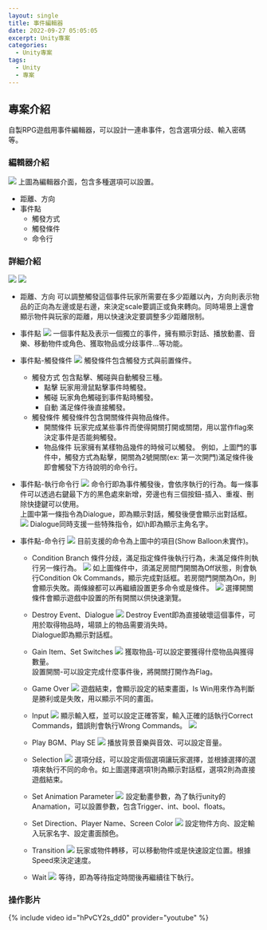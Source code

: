 ```yaml
---
layout: single
title: 事件編輯器
date: 2022-09-27 05:05:05
excerpt: Unity專案
categories:
  - Unity專案
tags:
  - Unity
  - 專案
---
```


## 專案介紹

自製RPG遊戲用事件編輯器，可以設計一連串事件，包含選項分歧、輸入密碼等。

### 編輯器介紹
![](/assets/imgs/Unity/EventEditor/Editor.jpg)
上圖為編輯器介面，包含多種選項可以設置。
* 距離、方向
* 事件點
    * 觸發方式
    * 觸發條件
    * 命令行

### 詳細介紹
![](/assets/imgs/Unity/EventEditor/DisDir.jpg)
![](/assets/imgs/Unity/EventEditor/DisHint.jpg)
* 距離、方向
可以調整觸發這個事件玩家所需要在多少距離以內，方向則表示物品的正向為左邊或是右邊，來決定scale要調正或負來轉向。同時場景上還會顯示物件與玩家的距離，用以快速決定要調整多少距離限制。

* 事件點
![](/assets/imgs/Unity/EventEditor/EventPoint.jpg)
一個事件點及表示一個獨立的事件，擁有顯示對話、播放動畫、音樂、移動物件或角色、獲取物品或分歧事件...等功能。  
* 事件點-觸發條件
![](/assets/imgs/Unity/EventEditor/Condition.png)
觸發條件包含觸發方式與前置條件。
    * 觸發方式
    包含點擊、觸碰與自動觸發三種。
        * 點擊
        玩家用滑鼠點擊事件時觸發。
        * 觸碰
        玩家角色觸碰到事件點時觸發。
        * 自動
        滿足條件後直接觸發。
    * 觸發條件
    觸發條件包含開關條件與物品條件。
        * 開關條件
        玩家完成某些事件而使得開關打開或關閉，用以當作flag來決定事件是否能夠觸發。
        * 物品條件
        玩家擁有某樣物品幾件的時候可以觸發。
例如，上圖門的事件中，觸發方式為點擊，開關為2號開關(ex: 第一次開門)滿足條件後即會觸發下方待說明的命令行。
* 事件點-執行命令行
![](/assets/imgs/Unity/EventEditor/Command.jpg)
命令行即為事件觸發後，會依序執行的行為。每一條事件可以透過右鍵最下方的黑色處來新增，旁邊也有三個按鈕-插入、重複、刪除快捷鍵可以使用。  
上圖中第一條指令為Dialogue，即為顯示對話，觸發後便會顯示出對話框。
![](/assets/imgs/Unity/EventEditor/Dialogue.jpg)
Dialogue同時支援一些特殊指令，如\h即為顯示主角名字。
* 事件點-命令行
![](/assets/imgs/Unity/EventEditor/NewCommand.png)
目前支援的命令為上圖中的項目(Show Balloon未實作)。
    * Condition Branch
    條件分歧，滿足指定條件後執行行為，未滿足條件則執行另一條行為。
    ![](/assets/imgs/Unity/EventEditor/Branch.jpg)
    如上圖條件中，須滿足房間門開關為Off狀態，則會執行Condition Ok Commands，顯示完成對話框。若房間門開關為On，則會顯示失敗。兩條線都可以再繼續設置更多命令或是條件。
    ![](/assets/imgs/Unity/EventEditor/BranchSwitches.png)
    選擇開關條件會顯示遊戲中設置的所有開關以供快速瀏覽。

    * Destroy Event、Dialogue
    ![](/assets/imgs/Unity/EventEditor/DesDia.jpg)
    Destroy Event即為直接破壞這個事件，可用於取得物品時，場頸上的物品需要消失時。  
    Dialogue即為顯示對話框。

    * Gain Item、Set Switches
    ![](/assets/imgs/Unity/EventEditor/ItemSwitches.jpg)
    獲取物品-可以設定要獲得什麼物品與獲得數量。  
    設置開關-可以設定完成什麼事件後，將開關打開作為Flag。
    * Game Over
    ![](/assets/imgs/Unity/EventEditor/GameOver.jpg)
    遊戲結束，會顯示設定的結束畫面，Is Win用來作為判斷是勝利或是失敗，用以顯示不同的畫面。
    * Input
    ![](/assets/imgs/Unity/EventEditor/Input.jpg)
    顯示輸入框，並可以設定正確答案，輸入正確的話執行Correct Commands，錯誤則會執行Wrong Commands。
    ![](/assets/imgs/Unity/EventEditor/InputBox.jpg)
    * Play BGM、Play SE
    ![](/assets/imgs/Unity/EventEditor/Audio.jpg)
    播放背景音樂與音效、可以設定音量。
    * Selection
    ![](/assets/imgs/Unity/EventEditor/Selection.jpg)
    選項分歧，可以設定兩個選項讓玩家選擇，並根據選擇的選項來執行不同的命令。如上圖選擇選項1則為顯示對話框，選項2則為直接遊戲結束。
    * Set Animation Parameter
    ![](/assets/imgs/Unity/EventEditor/Animation.jpg)
    設定動畫參數，為了執行unity的Anamation，可以設置參數，包含Trigger、int、bool、floats。
    * Set Direction、Player Name、Screen Color
    ![](/assets/imgs/Unity/EventEditor/DNC.jpg)
    設定物件方向、設定輸入玩家名字、設定畫面顏色。
    * Transition
    ![](/assets/imgs/Unity/EventEditor/Transition.jpg)
    玩家或物件轉移，可以移動物件或是快速設定位置。根據Speed來決定速度。
    * Wait
    ![](/assets/imgs/Unity/EventEditor/Wait.jpg)
    等待，即為等待指定時間後再繼續往下執行。

### 操作影片
{% include video id="hPvCY2s_dd0" provider="youtube" %}
